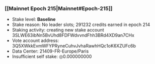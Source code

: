 ### [[Mainnet Epoch 215|Mainnet#Epoch-215]]
* Stake level: **Baseline**
* Stake reason: No leader slots; 291232 credits earned in epoch 214
* Staking activity: creating new stake account 3SLWE63ibNn5BvUhd8FDFWdvvndFhh3BRd4XD9an7CHx
* Vote account address: 3Q5XWkkEvmWFYPRyneCuhvJvhaRawhHQc1oK6XZUFc6b
* Data Center: 21409-FR-Europe/Paris
* Insufficient self stake: ◎0.000000000